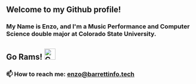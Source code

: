 ## Welcome to my Github profile! 

### My Name is Enzo, and I'm a Music Performance and Computer Science double major at Colorado State University. 
## Go Rams! <img src="https://www.engr.colostate.edu/wp-content/uploads/2017/11/CSU-Ram-357.png" alt="Colorado State University" width="30">
### 📫 How to reach me: enzo@barrettinfo.tech
